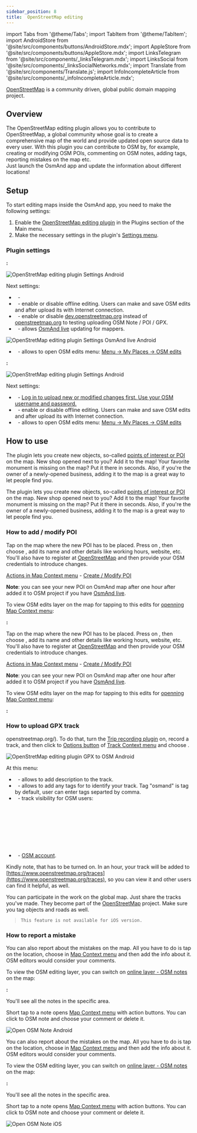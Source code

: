 ```yaml
---
sidebar_position: 8
title:  OpenStreetMap editing
---
```


import Tabs from '@theme/Tabs';
import TabItem from '@theme/TabItem';
import AndroidStore from '@site/src/components/buttons/AndroidStore.mdx';
import AppleStore from '@site/src/components/buttons/AppleStore.mdx';
import LinksTelegram from '@site/src/components/_linksTelegram.mdx';
import LinksSocial from '@site/src/components/_linksSocialNetworks.mdx';
import Translate from '@site/src/components/Translate.js';
import InfoIncompleteArticle from '@site/src/components/_infoIncompleteArticle.mdx';

<InfoIncompleteArticle/>

[OpenStreetMap](http://openstreetmap.org/) is a community driven, global public domain mapping project.
## Overview 

The OpenStreetMap editing plugin allows you to contribute to OpenStreetMap, a global community whose goal is to create a comprehensive map of the world and provide updated open source data to every user. With this plugin you can contribute to OSM by, for example, creating or modifying OSM POIs, commenting on OSM notes, adding tags, reporting mistakes on the map etc.  
Just launch the OsmAnd app and update the information about different locations!

## Setup

To start editing maps insidе the OsmAnd app, you need to make the following settings: 
 
1. Enable the [OpenStreetMap editing plugin](../plugins/index.md#enable--disable) in the Plugins section of the Main menu.    
2. Make the necessary settings in the plugin's [Settings menu](#plugin-settings).

### Plugin settings

<Tabs groupId="operating-systems">

<TabItem value="android" label="Android">

**<Translate android="true" ids="android_button_seq"/>:** <Translate android="true" ids="shared_string_menu,plugins_menu_group,osm_editing_plugin_name,shared_string_settings"/>

![OpenStretMap editing plugin Settings Android](@site/static/img/plugins/osm-editing/osm_plugin_settings_android.png)

Next settings:
- &nbsp;_<Translate android="true" ids="login_account"/>_ - [<Translate android="true" ids="open_street_map_login_mode"/>](https://www.openstreetmap.org/login) 
- &nbsp;_<Translate android="true" ids="offline_edition"/>_ - enable or disable offline editing. Users can make and save OSM edits and after upload its with Internet connection.
- &nbsp;_<Translate android="true" ids="use_dev_url"/>_ - enable or disable [dev.openstreetmap.org](https://dev.openstreetmap.org/) instead of [openstreetmap.org](http://openstreetmap.org/) to testing uploading OSM Note / POI / GPX.
- &nbsp;_<Translate android="true" ids="map_updates_for_mappers"/>_ - allows [OsmAnd live](../personal/maps.md#osmand-live) updating for mappers.

![OpenStretMap editing plugin Settings OsmAnd live Android](@site/static/img/plugins/osm-editing/osm_plugin_settings_live_android.png)

- &nbsp;_<Translate android="true" ids="layer_osm_edits"/>_ - allows to open OSM edits menu: [Menu → My Places → OSM edits](../personal/myplaces.md) 
 
</TabItem>

<TabItem value="ios" label="iOS">

**<Translate ios="true" ids="ios_button_seq"/>:** <Translate ios="true" ids="menu,shared_string_settings,app_profiles,plugins,product_title_osm_editing"/>

![OpenStretMap editing plugin Settings Android](@site/static/img/plugins/osm-editing/osm_plugin_settings_ios.png)

Next settings:
- &nbsp;_<Translate ios="true" ids="shared_string_account"/>_ - [Log in to upload new or modified changes first. Use your OSM username and password.](https://www.openstreetmap.org/login) 
- &nbsp;_<Translate ios="true" ids="osm_offline_editing"/>_ - enable or disable offline editing. Users can make and save OSM edits and after upload its with Internet connection.
- &nbsp;_<Translate ios="true" ids="osm_edits_title"/>_ - allows to open OSM edits menu: [Menu → My Places → OSM edits](../personal/myplaces.md) 


</TabItem>

</Tabs>

## How to use

<Tabs groupId="operating-systems">

<TabItem value="android" label="Android">

The plugin lets you create new objects, so-called  [points of interest or POI](../map/point-layers-on-map.md#points-of-interest-poi)  on the map. New shop opened next to you? Add it to the map! Your favorite monument is missing on the map? Put it there in seconds. Also, if you're the owner of a newly-opened business, adding it to the map is a great way to let people find you.

</TabItem>

<TabItem value="ios" label="iOS">

The plugin lets you create new objects, so-called  [points of interest or POI](../map/point-layers-on-map.md#points-of-interest-poi)  on the map. New shop opened next to you? Add it to the map! Your favorite monument is missing on the map? Put it there in seconds. Also, if you're the owner of a newly-opened business, adding it to the map is a great way to let people find you.

</TabItem>

</Tabs>

### How to add / modify POI

<Tabs groupId="operating-systems">

<TabItem value="android" label="Android">

Tap on the map where the new POI has to be placed. Press on [<Translate android="true" ids="shared_string_actions"/>](../map/map-context-menu.md#actions), then choose [<Translate android="true" ids="context_menu_item_create_poi"/>](../map/map-context-menu.md#-create--modify-poi), add its name and other details like working hours, website, etc. You'll also have to register at [OpenStreetMap](http://openstreetmap.org/) and then provide your OSM credentials to introduce changes.

[Actions in Map Context menu](../map/map-context-menu.md#actions) - [Create / Modify POI](../map/map-context-menu.md#-create--modify-poi)

**Note**: you can see your new POI on OsmAnd map after one hour after added it to OSM project if you have [OsmAnd live](../personal/maps.md#osmand-live).

To view OSM edits layer on the map for tapping to this edits for [openning Map Context menu](../map/map-context-menu.md#-upload-poi--osm-note):

**<Translate android="true" ids="android_button_seq"/>:** <Translate android="true" ids="shared_string_menu,configure_map,layer_osm_edits"/>

</TabItem>

<TabItem value="ios" label="iOS">

Tap on the map where the new POI has to be placed. Press on [<Translate android="true" ids="shared_string_actions"/>](../map/map-context-menu.md#actions), then choose [<Translate android="true" ids="context_menu_item_create_poi"/>](../map/map-context-menu.md#-create--modify-poi), add its name and other details like working hours, website, etc. You'll also have to register at [OpenStreetMap](http://openstreetmap.org/) and then provide your OSM credentials to introduce changes.

[Actions in Map Context menu](../map/map-context-menu.md#actions) - [Create / Modify POI](../map/map-context-menu.md#-create--modify-poi)

**Note**: you can see your new POI on OsmAnd map after one hour after added it to OSM project if you have [OsmAnd live](../personal/maps.md#osmand-live).

To view OSM edits layer on the map for tapping to this edits for [openning Map Context menu](../map/map-context-menu.md#-upload-poi--osm-note):

**<Translate ios="true" ids="ios_button_seq"/>:** <Translate ios="true" ids="menu,configure_map,osm_edits_offline_layer"/>

</TabItem>

</Tabs>

### How to upload GPX track

<Tabs groupId="operating-systems">

<TabItem value="android" label="Android">

openstreetmap.org/). To do that, turn the [Trip recording plugin](../plugins/trip-recording.md) on, record a track, and then click to [Options button](../map/track-context-menu.md#options) of [Track Context menu](../map/track-context-menu.md) and choose <Translate android="true" ids="upload_to_openstreetmap"/>. 

![OpenStretMap editing plugin GPX to OSM Android](@site/static/img/plugins/osm-editing/osm_plugin_gpx_to_osm_android.png)

At this menu:
- &nbsp;<Translate android="true" ids="shared_string_description"/> - allows to add description to the track.
- &nbsp;<Translate android="true" ids="gpx_tags_txt"/> - allows to add any tags for to identify your track. Tag "osmand" is tag by default, user can enter tags separted by comma.
- &nbsp;<Translate android="true" ids="gpx_visibility_txt"/> - track visibility for OSM users:

 &nbsp;<Translate android="true" ids="gpx_upload_public_visibility_descr"/>
 
 &nbsp;<Translate android="true" ids="gpx_upload_identifiable_visibility_descr"/>
 
 &nbsp;<Translate android="true" ids="gpx_upload_trackable_visibility_descr"/>
 
 &nbsp;<Translate android="true" ids="gpx_upload_private_visibility_descr"/>
 
- &nbsp;<Translate android="true" ids="login_account"/> - [OSM account](https://www.openstreetmap.org/login).


Kindly note, that <Translate android="true" ids="osm_editing"/> has to be turned on. 
In an hour, your track will be added to [https://www.openstreetmap.org/traces](https://www.openstreetmap.org/traces), so you can view it and other users can find it helpful, as well. 

You can participate in the work on the global map. Just share the tracks you've made. They become part of the [OpenStreetMap](http://openstreetmap.org/) project. Make sure you tag objects and roads as well.

</TabItem>

<TabItem value="ios" label="iOS">


> ```This feature is not available for iOS version. ```

</TabItem>

</Tabs>

### How to report a mistake

<Tabs groupId="operating-systems">

<TabItem value="android" label="Android">

You can also report about the mistakes on the map. All you have to do is tap on the location, choose [<Translate android="true" ids="context_menu_item_open_note"/>](../map/map-context-menu.md#-open-osm-note) in [Map Context menu](../map/map-context-menu.md) and then add the info about it. OSM editors would consider your comments.

To view the OSM editing layer, you can switch on  [online layer - OSM notes](../map/configure-map-menu.md#map-layers) on the map:

**<Translate android="true" ids="android_button_seq"/>:** <Translate android="true" ids="shared_string_menu,configure_map,layer_osm_bugs"/> 

You'll see all the notes in the specific area.

Short tap to a note opens [Map Context menu](../map/map-context-menu.md#-comment--close-osm-note) with action buttons. You can click to OSM note and choose your comment or delete it.

![Open OSM Note Android](@site/static/img/plugins/osm-editing/osm_notes_online_android.png)

</TabItem>

<TabItem value="ios" label="iOS">

You can also report about the mistakes on the map. All you have to do is tap on the location, choose [<Translate android="true" ids="context_menu_item_open_note"/>](../map/map-context-menu.md#-open-osm-note) in [Map Context menu](../map/map-context-menu.md) and then add the info about it. OSM editors would consider your comments.

To view the OSM editing layer, you can switch on  [online layer - OSM notes](../map/configure-map-menu.md#map-layers) on the map:

**<Translate ios="true" ids="ios_button_seq"/>:** <Translate ios="true" ids="menu,configure_map,osm_notes_online_layer"/>

You'll see all the notes in the specific area.

Short tap to a note opens [Map Context menu](../map/map-context-menu.md#-comment--close-osm-note) with action buttons. You can click to OSM note and choose your comment or delete it.

![Open OSM Note iOS](@site/static/img/plugins/osm-editing/osm_notes_online_ios.png)

</TabItem>

</Tabs>
